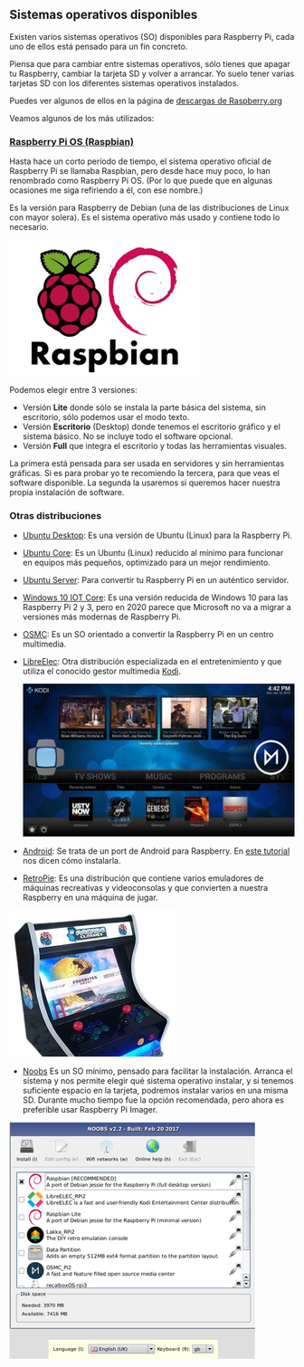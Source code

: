 ## Sistemas operativos disponibles

Existen varios sistemas operativos (SO) disponibles para Raspberry Pi, cada uno de ellos está pensado para un fin concreto.

Piensa que para cambiar entre sistemas operativos, sólo tienes que apagar tu Raspberry, cambiar la tarjeta SD y volver a arrancar. Yo suelo tener varias tarjetas SD con los diferentes sistemas operativos instalados.

Puedes ver algunos de ellos en la página de [descargas de Raspberry.org](https://www.raspberrypi.com/software/)

Veamos algunos de los más utilizados:

### [Raspberry Pi OS (Raspbian)](https://www.raspberrypi.com/software/operating-systems/)

Hasta hace un corto período de tiempo, el sistema operativo oficial de Raspberry Pi se llamaba Raspbian, pero desde hace muy poco, lo han renombrado como Raspberry Pi OS. (Por lo que puede que en algunas ocasiones me siga refiriendo a él, con ese nombre.)

Es la versión para Raspberry de Debian (una de las distribuciones de Linux con mayor solera). Es el sistema operativo más usado y contiene todo lo necesario.

![](./images/Raspbian_reducida_75.jpg)

Podemos elegir entre 3 versiones:

* Versión **Lite** donde sólo se instala la parte básica del sistema, sin escritorio, sólo podemos usar el modo texto.
* Versión **Escritorio** (Desktop) donde tenemos el escritorio gráfico y el sistema básico. No se incluye todo el software opcional.
* Versión **Full** que integra el escritorio y todas las herramientas visuales. 

La primera está pensada para ser usada en servidores y sin herramientas gráficas. Si es para probar yo te recomiendo la tercera, para que veas el software disponible. La segunda la usaremos si queremos hacer nuestra propia instalación de software.

### Otras distribuciones

* [Ubuntu Desktop](https://ubuntu.com/download/raspberry-pi): Es una versión de Ubuntu (Linux) para la Raspberry Pi.

* [Ubuntu Core](https://ubuntu.com/download/raspberry-pi-core): Es un Ubuntu (Linux) reducido al mínimo para funcionar en equipos más pequeños, optimizado para un mejor rendimiento.

* [Ubuntu Server](https://ubuntu.com/download/raspberry-pi): Para convertir tu Raspberry Pi en un auténtico servidor.

* [Windows 10 IOT Core](https://docs.microsoft.com/en-us/windows/iot-core/downloads): Es una versión reducida de Windows 10 para las Raspberry Pi 2 y 3, pero en 2020 parece que Microsoft no va a migrar a versiones más modernas de Raspberry Pi.

* [OSMC](https://osmc.tv/download/): Es un SO orientado a convertir la Raspberry Pi en un centro multimedia.

* [LibreElec](http://libreelec.tv/): Otra distribución especializada en el entretenimiento y que utiliza el conocido gestor multimedia [Kodi](https://kodi.tv/).

	![LibreElec](./images/openelec-vs-osmc-ft-500x281.jpg)

* [Android](https://emteria.com/): Se trata de un port de Android para Raspberry. En [este tutorial](https://magpi.raspberrypi.com/articles/android-raspberry-pi) nos dicen cómo instalarla.

* [RetroPie](https://retropie.org.uk/): Es una distribución que contiene varios emuladores de máquinas recreativas y videoconsolas y que convierten a nuestra Raspberry en una máquina de jugar. 

![Máquina de juegos con Raspberry Pi](./images/800px-Arcade_bartop_reducida_75.png)

* [Noobs](https://github.com/raspberrypi/noobs) Es un SO mínimo, pensado para facilitar la instalación. Arranca el sistema y nos permite elegir qué sistema operativo instalar, y si tenemos suficiente espacio en la tarjeta, podremos instalar varios en una misma SD. Durante mucho tiempo fue la opción recomendada, pero ahora es preferible usar Raspberry Pi Imager.

![Noobs SO para facilitar instalación](./images/noobs_reducida_75.jpg)


